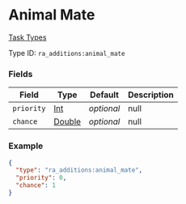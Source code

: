 # Animal Mate
[Task Types](../task_types.md)



Type ID: `ra_additions:animal_mate`
### Fields
 | Field | Type | Default | Description | 
|---|---|---|---|
 | `priority` | [Int](../data_types/int.md) | _optional_ | null | 
 | `chance` | [Double](../data_types/double.md) | _optional_ | null | 

### Example
```json
{
  "type": "ra_additions:animal_mate",
  "priority": 0,
  "chance": 1
}
```


